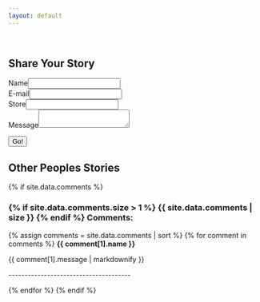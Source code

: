 ```yaml
---
layout: default
---
```



<br>
<!-- Navigation -->
<div markdown="0">
<a id="ddmenuLink" href="../menuBar.html"></a>
<div class="element">
<h2>Share Your Story</h2>

<form method="POST" action="https://savefrys.herokuapp.com/v3/entry/github/xnastasia/savefrys.com/main/comments">
  <input name="options[redirect]" type="hidden" value="https://savefrys.com/share">
  <!-- e.g. "2016-01-02-this-is-a-post"
  <!--input name="options[slug]" type="hidden" value="{{ page.slug }}" -->
  <label>Name<input name="fields[name]" type="text"></label><br/>
  <label>E-mail<input name="fields[email]" type="email"></label><br/>
  <label>Store<input name="fields[store]" type="text"></label><br/>
  <label>Message<textarea name="fields[message]"></textarea></label><br/>

  <button type="submit">Go!</button>
</form>
</div>
<div class="element">
<h2>Other Peoples Stories</h2>
<!-- Comments -->
{% if site.data.comments %}
    <h3>
    {% if site.data.comments.size > 1 %}
      {{ site.data.comments | size }}
    {% endif %}
    Comments:
    </h3>
  {% assign comments = site.data.comments | sort %}
    {% for comment in comments %}
      <label>
        <strong>{{ comment[1].name }}</strong>
      </label>
      <p>{{ comment[1].message | markdownify }}</p>
      <p>--------------------------------------</p>
  {% endfor %}
{% endif %}
</div>

</div>

